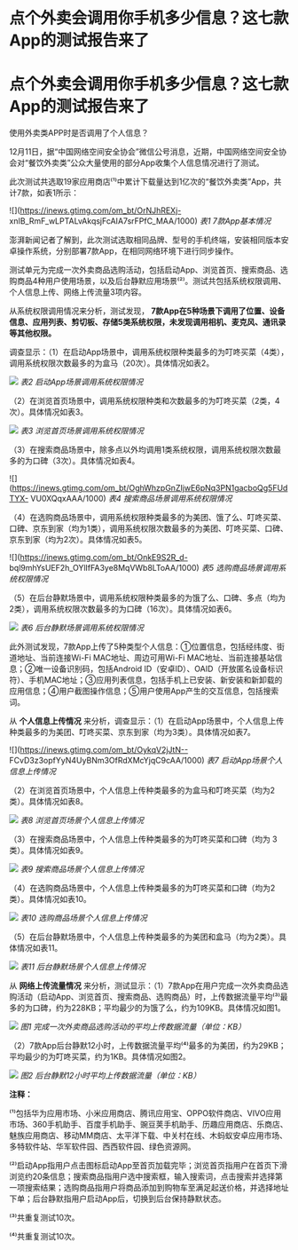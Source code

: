 # 点个外卖会调用你手机多少信息？这七款App的测试报告来了

# 点个外卖会调用你手机多少信息？这七款App的测试报告来了

使用外卖类APP时是否调用了个人信息？

12月11日，据“中国网络空间安全协会”微信公号消息，近期，中国网络空间安全协会对“餐饮外卖类”公众大量使用的部分App收集个人信息情况进行了测试。

此次测试共选取19家应用商店⁽¹⁾中累计下载量达到1亿次的“餐饮外卖类”App，共计7款，如表1所示：

![](https://inews.gtimg.com/om_bt/OrNJhREXj-
xnIB_RmF_wLPTALvAkqsjFcAIA7srFPfC_MAA/1000) _表1 7款App基本情况_

澎湃新闻记者了解到，此次测试选取相同品牌、型号的手机终端，安装相同版本安卓操作系统，分别部署7款App，在相同网络环境下进行同步操作。

测试单元为完成一次外卖商品选购活动，包括启动App、浏览首页、搜索商品、选购商品4种用户使用场景，以及后台静默应用场景⁽²⁾。测试共包括系统权限调用、个人信息上传、网络上传流量3项内容。

从系统权限调用情况来分析，测试发现，
**7款App在5种场景下调用了位置、设备信息、应用列表、剪切板、存储5类系统权限，未发现调用相机、麦克风、通讯录等其他权限。**

调查显示：（1）在启动App场景中，调用系统权限种类最多的为叮咚买菜（4类），调用系统权限次数最多的为盒马（20次）。具体情况如表2。

![](https://inews.gtimg.com/om_bt/OjcrTb4kubfLi3YNEPvxvzabocxWO1oJvK0KxeYWwh4V4AA/1000)
_表2 启动App场景调用系统权限情况_

（2）在浏览首页场景中，调用系统权限种类和次数最多的为叮咚买菜（2类，4次）。具体情况如表3。

![](https://inews.gtimg.com/om_bt/OkZBdS0yjz0Zli3iML8isxmVBjtPj_gLYAauTZhj9QnGQAA/1000)
_表3 浏览首页场景调用系统权限情况_

（3）在搜索商品场景中，除多点以外均调用1类系统权限，调用系统权限次数最多的为口碑（3次）。具体情况如表4。

![](https://inews.gtimg.com/om_bt/OghWhzpGnZIjwE6pNq3PN1gacboQg5FUdTYX-
VU0XQqxAAA/1000) _表4 搜索商品场景调用系统权限情况_

（4）在选购商品场景中，调用系统权限种类最多的为美团、饿了么、叮咚买菜、口碑、京东到家（均为1类），调用系统权限次数最多的为美团、叮咚买菜、口碑、京东到家（均为2次）。具体情况如表5。

![](https://inews.gtimg.com/om_bt/OnkE9S2R_d-
bql9mhYsUEF2h_OYlIfFA3ye8MqVWb8LToAA/1000) _表5 选购商品场景调用系统权限情况_

（5）在后台静默场景中，调用系统权限种类最多的为饿了么、口碑、多点（均为2类），调用系统权限次数最多的为口碑（16次）。具体情况如表6。

![](https://inews.gtimg.com/om_bt/OREPO2f880UveC6VV7x46iccAnb01lZr2LNdt4J84PZmwAA/1000)
_表6 后台静默场景调用系统权限情况_

此外测试发现，7款App上传了5种类型个人信息：①位置信息，包括经纬度、街道地址、当前连接Wi-Fi MAC地址、周边可用Wi-Fi
MAC地址、当前连接基站信息；②唯一设备识别码，包括Android
ID（安卓ID）、OAID（开放匿名设备标识符）、手机MAC地址；③应用列表信息，包括手机上已安装、新安装和新卸载的应用信息；④用户截图操作信息；⑤用户使用App产生的交互信息，包括搜索词。

从 **个人信息上传情况** 来分析，调查显示：（1）在启动App场景中，个人信息上传种类最多的为美团、叮咚买菜、京东到家（均为3类）。具体情况如表7。

![](https://inews.gtimg.com/om_bt/OykqV2jJtN--
FCvD3z3opfYyN4UyBNm3OfRdXMcYjqC9cAA/1000) _表7 启动App场景个人信息上传情况_

（2）在浏览首页场景中，个人信息上传种类最多的为盒马和叮咚买菜（均为2类）。具体情况如表8。

![](https://inews.gtimg.com/om_bt/OotSFF_LFc8GFnORcmSn6ETf_Qxg_XWugMaf6Rr-9By1MAA/1000)
_表8 浏览首页场景个人信息上传情况_

（3）在搜索商品场景中，个人信息上传种类最多的为叮咚买菜和口碑（均为 3 类）。具体情况如表9。

![](https://inews.gtimg.com/om_bt/Of46QZ-4Dd6pICFUkdoUVphhNca6uAyFPhgeafwmU53L8AA/1000)
_表9 搜索商品场景个人信息上传情况_

（4）在选购商品场景中，个人信息上传种类最多的为叮咚买菜和口碑（均为2类）。具体情况如表10。

![](https://inews.gtimg.com/om_bt/ON07tGueLK_ltneWVIJJznO4kTGu-6cr43A8E84EQEnGMAA/1000)
_表10 选购商品场景个人信息上传情况_

（5）在后台静默场景中，个人信息上传种类最多的为美团和盒马（均为2类）。具体情况如表11。

![](https://inews.gtimg.com/om_bt/OYHF_CdxG57ZFEP2OPAputWblzoZ4RxtLjsiNbwUssxncAA/1000)
_表11 后台静默场景个人信息上传情况_

从 **网络上传流量情况**
来分析，测试显示：（1）7款App在用户完成一次外卖商品选购活动（启动App、浏览首页、搜索商品、选购商品）时，上传数据流量平均⁽³⁾最多的为口碑，约为228KB；平均最少的为饿了么，约为109KB。具体情况如图1。

![](https://inews.gtimg.com/om_bt/OUibBc6ima4QtL7T3ckyUcWEt5rmrFTyiVFfvCqkP1zQQAA/1000)
_图1 完成一次外卖商品选购活动的平均上传数据流量（单位：KB）_

（2）7款App后台静默12小时，上传数据流量平均⁽⁴⁾最多的为美团，约为29KB；平均最少的为叮咚买菜，约为1KB。具体情况如图2。

![](https://inews.gtimg.com/om_bt/OGgDosexiBeyb4ClcErezAzw6xvILvXM8Y5Q-KDWwojswAA/1000)
_图2 后台静默12小时平均上传数据流量（单位：KB）_

**注释：**

⁽¹⁾包括华为应用市场、小米应用商店、腾讯应用宝、OPPO软件商店、VIVO应用市场、360手机助手、百度手机助手、豌豆荚手机助手、历趣应用商店、乐商店、魅族应用商店、移动MM商店、太平洋下载、中关村在线、木蚂蚁安卓应用市场、多特软件站、华军软件园、西西软件园、绿色资源网。

⁽²⁾启动App指用户点击图标启动App至首页加载完毕；浏览首页指用户在首页下滑浏览约20条信息；搜索商品指用户选中搜索框，输入搜索词，点击搜索并选择第一项搜索结果；选购商品指用户将商品添加到购物车至满足起送价格，并选择地址下单；后台静默指用户启动App后，切换到后台保持静默状态。

⁽³⁾共重复测试10次。

⁽⁴⁾共重复测试10次。

